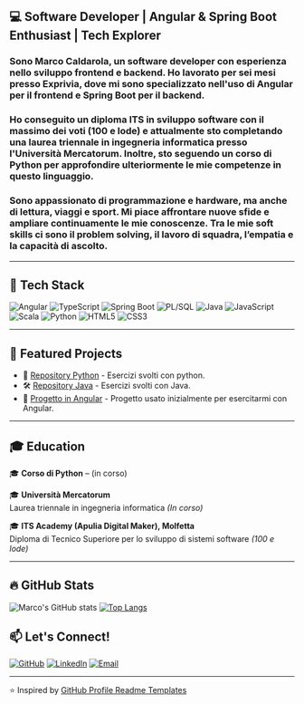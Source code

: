 ## 💻 Software Developer | Angular & Spring Boot Enthusiast | Tech Explorer

### Sono Marco Caldarola, un software developer con esperienza nello sviluppo frontend e backend. Ho lavorato per sei mesi presso Exprivia, dove mi sono specializzato nell'uso di Angular per il frontend e Spring Boot per il backend. 
### Ho conseguito un diploma ITS in sviluppo software con il massimo dei voti (100 e lode) e attualmente sto completando una laurea triennale in ingegneria informatica presso l'Università Mercatorum. Inoltre, sto seguendo un corso di Python per approfondire ulteriormente le mie competenze in questo linguaggio.
### Sono appassionato di programmazione e hardware, ma anche di lettura, viaggi e sport. Mi piace affrontare nuove sfide e ampliare continuamente le mie conoscenze. Tra le mie soft skills ci sono il problem solving, il lavoro di squadra, l’empatia e la capacità di ascolto.
---

## 🚀 Tech Stack

![Angular](https://img.shields.io/badge/Angular-DD0031?style=for-the-badge&logo=angular&logoColor=white)
![TypeScript](https://img.shields.io/badge/TypeScript-3178C6?style=for-the-badge&logo=typescript&logoColor=white)
![Spring Boot](https://img.shields.io/badge/Spring%20Boot-6DB33F?style=for-the-badge&logo=springboot&logoColor=white)
![PL/SQL](https://img.shields.io/badge/PL/SQL-003B57?style=for-the-badge&logo=oracle&logoColor=white)
![Java](https://img.shields.io/badge/Java-ED8B00?style=for-the-badge&logo=java&logoColor=white)
![JavaScript](https://img.shields.io/badge/JavaScript-F7DF1E?style=for-the-badge&logo=javascript&logoColor=black)
![Scala](https://img.shields.io/badge/Scala-DC322F?style=for-the-badge&logo=scala&logoColor=white)
![Python](https://img.shields.io/badge/Python-3776AB?style=for-the-badge&logo=python&logoColor=white)
![HTML5](https://img.shields.io/badge/HTML5-E34F26?style=for-the-badge&logo=html5&logoColor=white)
![CSS3](https://img.shields.io/badge/CSS3-1572B6?style=for-the-badge&logo=css3&logoColor=white)

---

## 📌 Featured Projects

- 🚀 [Repository Python](https://github.com/MarCalll/Deposito_MarcoCaldarola) - Esercizi svolti con python.
- 🛠️ [Repository Java](https://github.com/MarCalll/Caldarola-Marco) - Esercizi svolti con Java.
- 🔗 [Progetto in Angular](https://github.com/MarCalll?tab=repositories) - Progetto usato inizialmente per esercitarmi con Angular.
---

## 🎓 Education

🎓 **Corso di Python** – (in corso)

🎓 **Università Mercatorum**  
Laurea triennale in ingegneria informatica *(In corso)*

🎓 **ITS Academy (Apulia Digital Maker), Molfetta**  
Diploma di Tecnico Superiore per lo sviluppo di sistemi software *(100 e lode)*

---

## 🔥 GitHub Stats

![Marco's GitHub stats](https://github-readme-stats.vercel.app/api?username=MarCalll&show_icons=true&theme=tokyonight) [![Top Langs](https://github-readme-stats.vercel.app/api/top-langs/?username=MarCalll&layout=compact&theme=tokyonight)](https://github.com/anuraghazra/github-readme-stats)



## 📫 Let's Connect!

[![GitHub](https://img.shields.io/badge/GitHub-181717?style=for-the-badge&logo=github&logoColor=white)](https://github.com/MarCalll)
[![LinkedIn](https://img.shields.io/badge/LinkedIn-0077B5?style=for-the-badge&logo=linkedin&logoColor=white)](https://www.linkedin.com/in/marco-caldarola)
[![Email](https://img.shields.io/badge/Email-D14836?style=for-the-badge&logo=gmail&logoColor=white)](mailto:mcaldarola0808@gmail.com)

---

⭐️ Inspired by [GitHub Profile Readme Templates](https://github.com/kautukkundan/Awesome-Profile-README-templates/)
